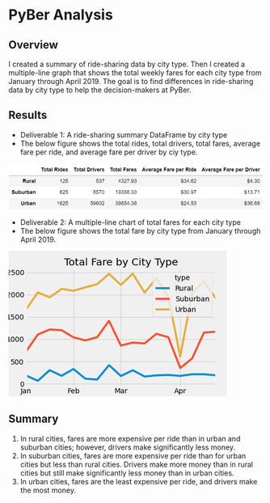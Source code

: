 # PyBer Analysis

## Overview
I created a summary of ride-sharing data by city type.  Then I created a multiple-line graph that shows the total weekly fares for each city type from January through April 2019.  The goal is to find differences in ride-sharing data by city type to help the decision-makers at PyBer.

## Results

- Deliverable 1: A ride-sharing summary DataFrame by city type 
- The below figure shows the total rides, total drivers, total fares, average fare per ride, and average fare per driver by ciy type.

![PyBer Ride Share Summary](analysis/PyBer_Ride_Share_Summary.png)

- Deliverable 2: A multiple-line chart of total fares for each city type
- The below figure shows the total fare by city type from January through April 2019.

![PyBer fare summary](analysis/PyBer_fare_summary.png)

## Summary
1. In rural cities, fares are more expensive per ride than in urban and suburban cities; however, drivers make significantly less money.
2. In suburban cities, fares are more expensive per ride than for urban cities but less than rural cities.  Drivers make more money than in rural cities but still make significantly less money than in urban cities.
3. In urban cities, fares are the least expensive per ride, and drivers make the most money.
